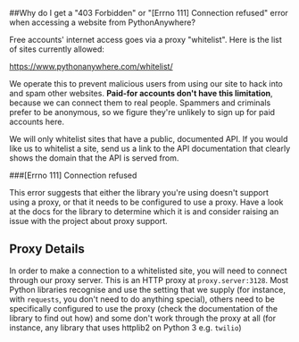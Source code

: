 
<!--
.. title: 403 Forbidden error
.. slug: 403ForbiddenError
.. date: 2015-05-13 14:35:28 UTC+01:00
.. tags:
.. category:
.. link:
.. description:
.. type: text
-->





##Why do I get a "403 Forbidden" or "[Errno 111] Connection refused" error when accessing a website from PythonAnywhere?


Free accounts' internet access goes via a proxy "whitelist". Here is the list
of sites currently allowed: 

<https://www.pythonanywhere.com/whitelist/>

We operate this to prevent malicious users from using our site to hack into and
spam other websites. **Paid-for accounts don't have this limitation**, because
we can connect them to real people. Spammers and criminals prefer to be
anonymous, so we figure they're unlikely to sign up for paid accounts here. 

We will only whitelist sites that have a public, documented API. If you would
like us to whitelist a site, send us a link to the API documentation that
clearly shows the domain that the API is served from.


###[Errno 111] Connection refused


This error suggests that either the library you're using doesn't support using
a proxy, or that it needs to be configured to use a proxy. Have a look at the
docs for the library to determine which it is and consider raising an issue
with the project about proxy support. 


## Proxy Details
In order to make a connection to a whitelisted site, you will need to connect
through our proxy server. This is an HTTP proxy at `proxy.server:3128`. Most
Python libraries recognise and use the setting that we supply (for
instance, with `requests`, you don't need to do anything special), others need
to be specifically configured to use the proxy (check the documentation of the
library to find out how) and some don't work through the proxy at all (for
instance, any library that uses httplib2 on Python 3 e.g. `twilio`)


